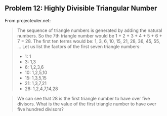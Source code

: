 ## Problem 12: Highly Divisible Triangular Number
From projecteuler.net:
>The sequence of triangle numbers is generated by adding the natural numbers. So the 7th triangle number would be 1 + 2 + 3 + 4 + 5 + 6 + 7 = 28. The first ten terms would be: 1, 3, 6, 10, 15, 21, 28, 36, 45, 55, ... Let us list the factors of the first seven triangle numbers: 
>* 1: 1
>* 3: 1,3
>* 6: 1,2,3,6
>* 10: 1,2,5,10
>* 15: 1,3,5,15
>* 21: 1,3,7,21
>* 28: 1,2,4,7,14,28

>We can see that 28 is the first triangle number to have over five divisors. What is the value of the first triangle number to have over five hundred divisors?